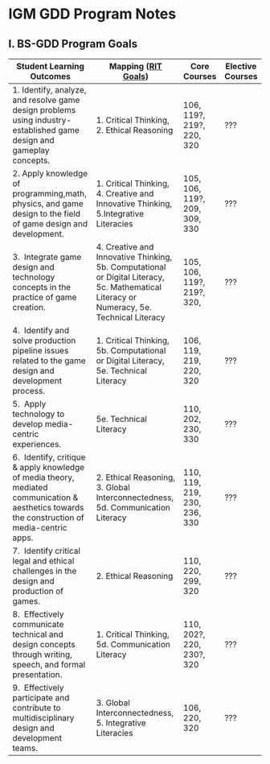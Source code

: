 # IGM GDD Program Notes

## I. BS-GDD Program Goals


Student Learning Outcomes | Mapping ([RIT Goals](https://www.rit.edu/academicaffairs/outcomes/institutional-assessment/essential-outcomes)) | Core Courses | Elective Courses
--- | --- | --- | ---
1.&nbsp;Identify, analyze, and resolve game design problems using industry-established game design and gameplay concepts. | 1. Critical Thinking, 2. Ethical Reasoning | 106, 119?, 219?, 220, 320  | ???
2.&nbsp;Apply knowledge of programming,math, physics, and game design to the field of game design and development. | 1. Critical Thinking, 4. Creative and Innovative Thinking, 5.Integrative Literacies | 105, 106, 119?, 209, 309, 330    | ???
3.&nbsp; Integrate game design and technology concepts in the practice of game creation. | 4. Creative and Innovative Thinking, 5b. Computational or Digital Literacy, 5c. Mathematical Literacy or Numeracy, 5e. Technical Literacy | 105, 106, 119?, 219?, 320,   | ???
4.&nbsp; Identify and solve production pipeline issues related to the game design and development process. | 1. Critical Thinking, 5b. Computational or Digital Literacy, 5e. Technical Literacy | 106, 119, 219, 220, 320  | ???
5.&nbsp; Apply technology to develop media-centric experiences. | 5e. Technical Literacy | 110, 202, 230, 330   | ???
6.&nbsp; Identify, critique & apply knowledge of media theory, mediated communication & aesthetics towards the construction of media-centric apps. | 2. Ethical Reasoning, 3. Global Interconnectedness, 5d. Communication Literacy | 110, 119, 219, 230, 236, 330     | ???
7.&nbsp; Identify critical legal and ethical challenges in the design and production of games. | 2. Ethical Reasoning | 110, 220, 299, 320  | ???
8.&nbsp; Effectively communicate technical and design concepts through writing, speech, and formal presentation. | 1. Critical Thinking, 5d. Communication Literacy | 110, 202?, 220, 230?, 320   | ???
9.&nbsp; Effectively participate and contribute to multidisciplinary design and development teams. | 3. Global Interconnectedness, 5. Integrative Literacies | 106, 220, 320   | ???
